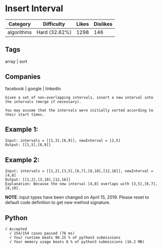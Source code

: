# Insert Interval
|Category|Difficulty|Likes|Dislikes|
|-|-|-|-|
|algorithms|Hard (32.62%)|1298|146|

## Tags
array | sort

## Companies
facebook | google | linkedin
```
Given a set of non-overlapping intervals, insert a new interval into the intervals (merge if necessary).

You may assume that the intervals were initially sorted according to their start times.
```
## Example 1:
```
Input: intervals = [[1,3],[6,9]], newInterval = [2,5]
Output: [[1,5],[6,9]]
```
## Example 2:
```
Input: intervals = [[1,2],[3,5],[6,7],[8,10],[12,16]], newInterval = [4,8]
Output: [[1,2],[3,10],[12,16]]
Explanation: Because the new interval [4,8] overlaps with [3,5],[6,7],[8,10].
```
**NOTE**: input types have been changed on April 15, 2019. Please reset to default code definition to get new method signature.


## Python
```
√ Accepted
  √ 154/154 cases passed (76 ms)
  √ Your runtime beats 90.25 % of python3 submissions
  √ Your memory usage beats 8 % of python3 submissions (16.2 MB)
```